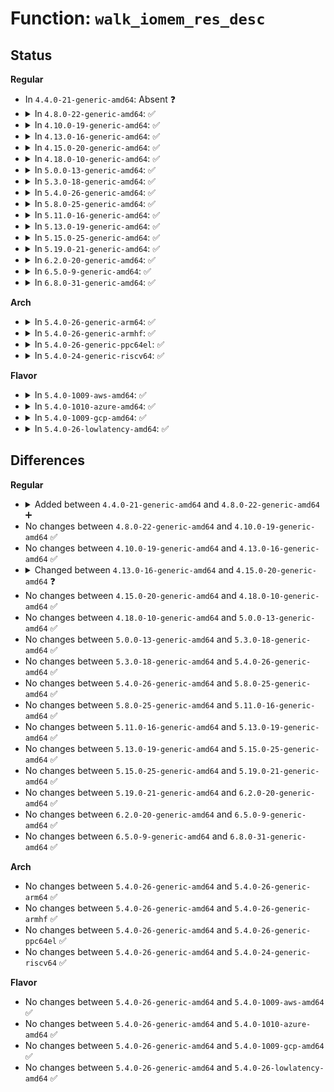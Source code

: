 # Function: <code>walk_iomem_res_desc</code>

## Status
<b>Regular</b>
<ul>
<li>
In <code>4.4.0-21-generic-amd64</code>: Absent ❓
</li>
<li>
<details>
<summary>In <code>4.8.0-22-generic-amd64</code>: ✅</summary>

```c
int walk_iomem_res_desc(long unsigned int desc, long unsigned int flags, u64 start, u64 end, void * arg, int (*)(u64, u64, void *) func)
```

```json
{
  "name": "walk_iomem_res_desc",
  "collision_type": "Unique Global",
  "inline_type": "No",
  "funcs": [
    {
      "addr": 18446744071579409824,
      "name": "walk_iomem_res_desc",
      "external": true,
      "loc": "kernel/resource.c:417",
      "file": "kernel/resource.c",
      "inline": "seen, unknown",
      "caller_inline": [],
      "caller_func": [
        "arch/x86/kernel/crash.c:crash_setup_memmap_entries",
        "arch/x86/kernel/crash.c:crash_setup_memmap_entries",
        "kernel/kexec_file.c:kexec_add_buffer"
      ]
    }
  ],
  "symbols": [
    {
      "addr": 18446744071579409824,
      "name": "walk_iomem_res_desc",
      "section": ".text",
      "bind": "STB_GLOBAL",
      "size": 172
    }
  ]
}
```
</details>
</li>
<li>
<details>
<summary>In <code>4.10.0-19-generic-amd64</code>: ✅</summary>

```c
int walk_iomem_res_desc(long unsigned int desc, long unsigned int flags, u64 start, u64 end, void * arg, int (*)(u64, u64, void *) func)
```

```json
{
  "name": "walk_iomem_res_desc",
  "collision_type": "Unique Global",
  "inline_type": "No",
  "funcs": [
    {
      "addr": 18446744071579430128,
      "name": "walk_iomem_res_desc",
      "external": true,
      "loc": "kernel/resource.c:417",
      "file": "kernel/resource.c",
      "inline": "seen, unknown",
      "caller_inline": [],
      "caller_func": [
        "arch/x86/kernel/crash.c:crash_setup_memmap_entries",
        "arch/x86/kernel/crash.c:crash_setup_memmap_entries"
      ]
    }
  ],
  "symbols": [
    {
      "addr": 18446744071579430128,
      "name": "walk_iomem_res_desc",
      "section": ".text",
      "bind": "STB_GLOBAL",
      "size": 172
    }
  ]
}
```
</details>
</li>
<li>
<details>
<summary>In <code>4.13.0-16-generic-amd64</code>: ✅</summary>

```c
int walk_iomem_res_desc(long unsigned int desc, long unsigned int flags, u64 start, u64 end, void * arg, int (*)(u64, u64, void *) func)
```

```json
{
  "name": "walk_iomem_res_desc",
  "collision_type": "Unique Global",
  "inline_type": "No",
  "funcs": [
    {
      "addr": 18446744071579417776,
      "name": "walk_iomem_res_desc",
      "external": true,
      "loc": "kernel/resource.c:417",
      "file": "kernel/resource.c",
      "inline": "seen, unknown",
      "caller_inline": [],
      "caller_func": [
        "arch/x86/kernel/crash.c:crash_setup_memmap_entries",
        "arch/x86/kernel/crash.c:crash_setup_memmap_entries"
      ]
    }
  ],
  "symbols": [
    {
      "addr": 18446744071579417776,
      "name": "walk_iomem_res_desc",
      "section": ".text",
      "bind": "STB_GLOBAL",
      "size": 172
    }
  ]
}
```
</details>
</li>
<li>
<details>
<summary>In <code>4.15.0-20-generic-amd64</code>: ✅</summary>

```c
int walk_iomem_res_desc(long unsigned int desc, long unsigned int flags, u64 start, u64 end, void * arg, int (*)(struct resource *, void *) func)
```

```json
{
  "name": "walk_iomem_res_desc",
  "collision_type": "Unique Global",
  "inline_type": "No",
  "funcs": [
    {
      "addr": 18446744071579445808,
      "name": "walk_iomem_res_desc",
      "external": true,
      "loc": "kernel/resource.c:440",
      "file": "kernel/resource.c",
      "inline": "seen, unknown",
      "caller_inline": [],
      "caller_func": [
        "arch/x86/kernel/crash.c:crash_setup_memmap_entries",
        "arch/x86/kernel/crash.c:crash_setup_memmap_entries"
      ]
    }
  ],
  "symbols": [
    {
      "addr": 18446744071579445808,
      "name": "walk_iomem_res_desc",
      "section": ".text",
      "bind": "STB_GLOBAL",
      "size": 86
    }
  ]
}
```
</details>
</li>
<li>
<details>
<summary>In <code>4.18.0-10-generic-amd64</code>: ✅</summary>

```c
int walk_iomem_res_desc(long unsigned int desc, long unsigned int flags, u64 start, u64 end, void * arg, int (*)(struct resource *, void *) func)
```

```json
{
  "name": "walk_iomem_res_desc",
  "collision_type": "Unique Global",
  "inline_type": "No",
  "funcs": [
    {
      "addr": 18446744071579458976,
      "name": "walk_iomem_res_desc",
      "external": true,
      "loc": "kernel/resource.c:407",
      "file": "kernel/resource.c",
      "inline": "seen, unknown",
      "caller_inline": [],
      "caller_func": [
        "arch/x86/kernel/crash.c:crash_setup_memmap_entries",
        "arch/x86/kernel/crash.c:crash_setup_memmap_entries",
        "arch/x86/kernel/pmem.c:register_e820_pmem",
        "drivers/nvdimm/e820.c:e820_pmem_probe"
      ]
    }
  ],
  "symbols": [
    {
      "addr": 18446744071579458976,
      "name": "walk_iomem_res_desc",
      "section": ".text",
      "bind": "STB_GLOBAL",
      "size": 86
    }
  ]
}
```
</details>
</li>
<li>
<details>
<summary>In <code>5.0.0-13-generic-amd64</code>: ✅</summary>

```c
int walk_iomem_res_desc(long unsigned int desc, long unsigned int flags, u64 start, u64 end, void * arg, int (*)(struct resource *, void *) func)
```

```json
{
  "name": "walk_iomem_res_desc",
  "collision_type": "Unique Global",
  "inline_type": "No",
  "funcs": [
    {
      "addr": 18446744071579492560,
      "name": "walk_iomem_res_desc",
      "external": true,
      "loc": "kernel/resource.c:415",
      "file": "kernel/resource.c",
      "inline": "seen, unknown",
      "caller_inline": [],
      "caller_func": [
        "arch/x86/kernel/crash.c:crash_setup_memmap_entries",
        "arch/x86/kernel/crash.c:crash_setup_memmap_entries",
        "arch/x86/kernel/pmem.c:register_e820_pmem",
        "drivers/nvdimm/e820.c:e820_pmem_probe"
      ]
    }
  ],
  "symbols": [
    {
      "addr": 18446744071579492560,
      "name": "walk_iomem_res_desc",
      "section": ".text",
      "bind": "STB_GLOBAL",
      "size": 42
    }
  ]
}
```
</details>
</li>
<li>
<details>
<summary>In <code>5.3.0-18-generic-amd64</code>: ✅</summary>

```c
int walk_iomem_res_desc(long unsigned int desc, long unsigned int flags, u64 start, u64 end, void * arg, int (*)(struct resource *, void *) func)
```

```json
{
  "name": "walk_iomem_res_desc",
  "collision_type": "Unique Global",
  "inline_type": "No",
  "funcs": [
    {
      "addr": 18446744071579510320,
      "name": "walk_iomem_res_desc",
      "external": true,
      "loc": "kernel/resource.c:431",
      "file": "kernel/resource.c",
      "inline": "seen, unknown",
      "caller_inline": [],
      "caller_func": [
        "arch/x86/kernel/machine_kexec_64.c:machine_kexec_prepare",
        "arch/x86/kernel/machine_kexec_64.c:machine_kexec_prepare",
        "arch/x86/kernel/crash.c:crash_setup_memmap_entries",
        "arch/x86/kernel/crash.c:crash_setup_memmap_entries",
        "arch/x86/kernel/crash.c:crash_setup_memmap_entries",
        "arch/x86/kernel/pmem.c:register_e820_pmem",
        "drivers/nvdimm/e820.c:e820_pmem_probe"
      ]
    }
  ],
  "symbols": [
    {
      "addr": 18446744071579510320,
      "name": "walk_iomem_res_desc",
      "section": ".text",
      "bind": "STB_GLOBAL",
      "size": 42
    }
  ]
}
```
</details>
</li>
<li>
<details>
<summary>In <code>5.4.0-26-generic-amd64</code>: ✅</summary>

```c
int walk_iomem_res_desc(long unsigned int desc, long unsigned int flags, u64 start, u64 end, void * arg, int (*)(struct resource *, void *) func)
```

```json
{
  "name": "walk_iomem_res_desc",
  "collision_type": "Unique Global",
  "inline_type": "No",
  "funcs": [
    {
      "addr": 18446744071579536384,
      "name": "walk_iomem_res_desc",
      "external": true,
      "loc": "kernel/resource.c:431",
      "file": "kernel/resource.c",
      "inline": "seen, unknown",
      "caller_inline": [],
      "caller_func": [
        "arch/x86/kernel/machine_kexec_64.c:machine_kexec_prepare",
        "arch/x86/kernel/machine_kexec_64.c:machine_kexec_prepare",
        "arch/x86/kernel/crash.c:crash_setup_memmap_entries",
        "arch/x86/kernel/crash.c:crash_setup_memmap_entries",
        "arch/x86/kernel/crash.c:crash_setup_memmap_entries",
        "arch/x86/kernel/pmem.c:register_e820_pmem",
        "drivers/nvdimm/e820.c:e820_pmem_probe"
      ]
    }
  ],
  "symbols": [
    {
      "addr": 18446744071579536384,
      "name": "walk_iomem_res_desc",
      "section": ".text",
      "bind": "STB_GLOBAL",
      "size": 42
    }
  ]
}
```
</details>
</li>
<li>
<details>
<summary>In <code>5.8.0-25-generic-amd64</code>: ✅</summary>

```c
int walk_iomem_res_desc(long unsigned int desc, long unsigned int flags, u64 start, u64 end, void * arg, int (*)(struct resource *, void *) func)
```

```json
{
  "name": "walk_iomem_res_desc",
  "collision_type": "Unique Global",
  "inline_type": "No",
  "funcs": [
    {
      "addr": 18446744071579568992,
      "name": "walk_iomem_res_desc",
      "external": true,
      "loc": "kernel/resource.c:431",
      "file": "kernel/resource.c",
      "inline": "seen, unknown",
      "caller_inline": [],
      "caller_func": [
        "arch/x86/kernel/machine_kexec_64.c:init_pgtable",
        "arch/x86/kernel/machine_kexec_64.c:init_pgtable",
        "arch/x86/kernel/crash.c:crash_setup_memmap_entries",
        "arch/x86/kernel/crash.c:crash_setup_memmap_entries",
        "arch/x86/kernel/crash.c:crash_setup_memmap_entries",
        "arch/x86/kernel/crash.c:crash_setup_memmap_entries",
        "arch/x86/kernel/pmem.c:register_e820_pmem",
        "drivers/nvdimm/e820.c:e820_pmem_probe"
      ]
    }
  ],
  "symbols": [
    {
      "addr": 18446744071579568992,
      "name": "walk_iomem_res_desc",
      "section": ".text",
      "bind": "STB_GLOBAL",
      "size": 168
    }
  ]
}
```
</details>
</li>
<li>
<details>
<summary>In <code>5.11.0-16-generic-amd64</code>: ✅</summary>

```c
int walk_iomem_res_desc(long unsigned int desc, long unsigned int flags, u64 start, u64 end, void * arg, int (*)(struct resource *, void *) func)
```

```json
{
  "name": "walk_iomem_res_desc",
  "collision_type": "Unique Global",
  "inline_type": "No",
  "funcs": [
    {
      "addr": 18446744071579550400,
      "name": "walk_iomem_res_desc",
      "external": true,
      "loc": "kernel/resource.c:438",
      "file": "kernel/resource.c",
      "inline": "seen, unknown",
      "caller_inline": [],
      "caller_func": [
        "arch/x86/kernel/machine_kexec_64.c:init_pgtable",
        "arch/x86/kernel/machine_kexec_64.c:init_pgtable",
        "arch/x86/kernel/crash.c:crash_setup_memmap_entries",
        "arch/x86/kernel/crash.c:crash_setup_memmap_entries",
        "arch/x86/kernel/crash.c:crash_setup_memmap_entries",
        "arch/x86/kernel/crash.c:crash_setup_memmap_entries",
        "arch/x86/kernel/pmem.c:register_e820_pmem",
        "kernel/kexec_file.c:arch_kexec_locate_mem_hole",
        "drivers/nvdimm/e820.c:e820_pmem_probe",
        "drivers/dax/hmem/device.c:hmem_init"
      ]
    }
  ],
  "symbols": [
    {
      "addr": 18446744071579550400,
      "name": "walk_iomem_res_desc",
      "section": ".text",
      "bind": "STB_GLOBAL",
      "size": 168
    }
  ]
}
```
</details>
</li>
<li>
<details>
<summary>In <code>5.13.0-19-generic-amd64</code>: ✅</summary>

```c
int walk_iomem_res_desc(long unsigned int desc, long unsigned int flags, u64 start, u64 end, void * arg, int (*)(struct resource *, void *) func)
```

```json
{
  "name": "walk_iomem_res_desc",
  "collision_type": "Unique Global",
  "inline_type": "No",
  "funcs": [
    {
      "addr": 18446744071579554096,
      "name": "walk_iomem_res_desc",
      "external": true,
      "loc": "kernel/resource.c:424",
      "file": "kernel/resource.c",
      "inline": "seen, unknown",
      "caller_inline": [],
      "caller_func": [
        "arch/x86/kernel/machine_kexec_64.c:init_pgtable",
        "arch/x86/kernel/machine_kexec_64.c:init_pgtable",
        "arch/x86/kernel/crash.c:crash_setup_memmap_entries",
        "arch/x86/kernel/crash.c:crash_setup_memmap_entries",
        "arch/x86/kernel/crash.c:crash_setup_memmap_entries",
        "arch/x86/kernel/crash.c:crash_setup_memmap_entries",
        "arch/x86/kernel/pmem.c:register_e820_pmem",
        "kernel/kexec_file.c:arch_kexec_locate_mem_hole",
        "drivers/nvdimm/e820.c:e820_pmem_probe",
        "drivers/dax/hmem/device.c:hmem_init"
      ]
    }
  ],
  "symbols": [
    {
      "addr": 18446744071579554096,
      "name": "walk_iomem_res_desc",
      "section": ".text",
      "bind": "STB_GLOBAL",
      "size": 165
    }
  ]
}
```
</details>
</li>
<li>
<details>
<summary>In <code>5.15.0-25-generic-amd64</code>: ✅</summary>

```c
int walk_iomem_res_desc(long unsigned int desc, long unsigned int flags, u64 start, u64 end, void * arg, int (*)(struct resource *, void *) func)
```

```json
{
  "name": "walk_iomem_res_desc",
  "collision_type": "Unique Global",
  "inline_type": "No",
  "funcs": [
    {
      "addr": 18446744071579626656,
      "name": "walk_iomem_res_desc",
      "external": true,
      "loc": "kernel/resource.c:424",
      "file": "kernel/resource.c",
      "inline": "seen, unknown",
      "caller_inline": [],
      "caller_func": [
        "arch/x86/kernel/machine_kexec_64.c:init_pgtable",
        "arch/x86/kernel/machine_kexec_64.c:init_pgtable",
        "arch/x86/kernel/crash.c:crash_setup_memmap_entries",
        "arch/x86/kernel/crash.c:crash_setup_memmap_entries",
        "arch/x86/kernel/crash.c:crash_setup_memmap_entries",
        "arch/x86/kernel/crash.c:crash_setup_memmap_entries",
        "arch/x86/kernel/pmem.c:register_e820_pmem",
        "kernel/kexec_file.c:arch_kexec_locate_mem_hole",
        "drivers/nvdimm/e820.c:e820_pmem_probe",
        "drivers/dax/hmem/device.c:hmem_init"
      ]
    }
  ],
  "symbols": [
    {
      "addr": 18446744071579626656,
      "name": "walk_iomem_res_desc",
      "section": ".text",
      "bind": "STB_GLOBAL",
      "size": 165
    }
  ]
}
```
</details>
</li>
<li>
<details>
<summary>In <code>5.19.0-21-generic-amd64</code>: ✅</summary>

```c
int walk_iomem_res_desc(long unsigned int desc, long unsigned int flags, u64 start, u64 end, void * arg, int (*)(struct resource *, void *) func)
```

```json
{
  "name": "walk_iomem_res_desc",
  "collision_type": "Unique Global",
  "inline_type": "No",
  "funcs": [
    {
      "addr": 18446744071579722560,
      "name": "walk_iomem_res_desc",
      "external": true,
      "loc": "kernel/resource.c:411",
      "file": "kernel/resource.c",
      "inline": "seen, unknown",
      "caller_inline": [],
      "caller_func": [
        "arch/x86/kernel/machine_kexec_64.c:init_pgtable",
        "arch/x86/kernel/machine_kexec_64.c:init_pgtable",
        "arch/x86/kernel/crash.c:crash_setup_memmap_entries",
        "arch/x86/kernel/crash.c:crash_setup_memmap_entries",
        "arch/x86/kernel/crash.c:crash_setup_memmap_entries",
        "arch/x86/kernel/crash.c:crash_setup_memmap_entries",
        "arch/x86/kernel/pmem.c:register_e820_pmem",
        "kernel/kexec_file.c:kexec_locate_mem_hole",
        "drivers/nvdimm/e820.c:e820_pmem_probe",
        "drivers/dax/hmem/device.c:hmem_init"
      ]
    }
  ],
  "symbols": [
    {
      "addr": 18446744071579722560,
      "name": "walk_iomem_res_desc",
      "section": ".text",
      "bind": "STB_GLOBAL",
      "size": 202
    }
  ]
}
```
</details>
</li>
<li>
<details>
<summary>In <code>6.2.0-20-generic-amd64</code>: ✅</summary>

```c
int walk_iomem_res_desc(long unsigned int desc, long unsigned int flags, u64 start, u64 end, void * arg, int (*)(struct resource *, void *) func)
```

```json
{
  "name": "walk_iomem_res_desc",
  "collision_type": "Unique Global",
  "inline_type": "No",
  "funcs": [
    {
      "addr": 18446744071579848352,
      "name": "walk_iomem_res_desc",
      "external": true,
      "loc": "kernel/resource.c:411",
      "file": "kernel/resource.c",
      "inline": "seen, unknown",
      "caller_inline": [],
      "caller_func": [
        "arch/x86/kernel/machine_kexec_64.c:init_pgtable",
        "arch/x86/kernel/machine_kexec_64.c:init_pgtable",
        "arch/x86/kernel/crash.c:crash_setup_memmap_entries",
        "arch/x86/kernel/crash.c:crash_setup_memmap_entries",
        "arch/x86/kernel/crash.c:crash_setup_memmap_entries",
        "arch/x86/kernel/crash.c:crash_setup_memmap_entries",
        "arch/x86/kernel/pmem.c:register_e820_pmem",
        "kernel/kexec_file.c:kexec_locate_mem_hole",
        "drivers/nvdimm/e820.c:e820_pmem_probe",
        "drivers/dax/hmem/device.c:hmem_init"
      ]
    }
  ],
  "symbols": [
    {
      "addr": 18446744071579848352,
      "name": "walk_iomem_res_desc",
      "section": ".text",
      "bind": "STB_GLOBAL",
      "size": 202
    }
  ]
}
```
</details>
</li>
<li>
<details>
<summary>In <code>6.5.0-9-generic-amd64</code>: ✅</summary>

```c
int walk_iomem_res_desc(long unsigned int desc, long unsigned int flags, u64 start, u64 end, void * arg, int (*)(struct resource *, void *) func)
```

```json
{
  "name": "walk_iomem_res_desc",
  "collision_type": "Unique Global",
  "inline_type": "No",
  "funcs": [
    {
      "addr": 18446744071579898576,
      "name": "walk_iomem_res_desc",
      "external": true,
      "loc": "kernel/resource.c:411",
      "file": "kernel/resource.c",
      "inline": "seen, unknown",
      "caller_inline": [],
      "caller_func": [
        "arch/x86/kernel/machine_kexec_64.c:init_pgtable",
        "arch/x86/kernel/machine_kexec_64.c:init_pgtable",
        "arch/x86/kernel/crash.c:crash_setup_memmap_entries",
        "arch/x86/kernel/crash.c:crash_setup_memmap_entries",
        "arch/x86/kernel/crash.c:crash_setup_memmap_entries",
        "arch/x86/kernel/crash.c:crash_setup_memmap_entries",
        "arch/x86/kernel/pmem.c:register_e820_pmem",
        "kernel/kexec_file.c:kexec_locate_mem_hole",
        "drivers/nvdimm/e820.c:e820_pmem_probe",
        "drivers/dax/hmem/device.c:hmem_init"
      ]
    }
  ],
  "symbols": [
    {
      "addr": 18446744071579898576,
      "name": "walk_iomem_res_desc",
      "section": ".text",
      "bind": "STB_GLOBAL",
      "size": 202
    }
  ]
}
```
</details>
</li>
<li>
<details>
<summary>In <code>6.8.0-31-generic-amd64</code>: ✅</summary>

```c
int walk_iomem_res_desc(long unsigned int desc, long unsigned int flags, u64 start, u64 end, void * arg, int (*)(struct resource *, void *) func)
```

```json
{
  "name": "walk_iomem_res_desc",
  "collision_type": "Unique Global",
  "inline_type": "No",
  "funcs": [
    {
      "addr": 18446744071579937280,
      "name": "walk_iomem_res_desc",
      "external": true,
      "loc": "kernel/resource.c:411",
      "file": "kernel/resource.c",
      "inline": "seen, unknown",
      "caller_inline": [],
      "caller_func": [
        "arch/x86/kernel/machine_kexec_64.c:init_pgtable",
        "arch/x86/kernel/machine_kexec_64.c:init_pgtable",
        "arch/x86/kernel/crash.c:crash_setup_memmap_entries",
        "arch/x86/kernel/crash.c:crash_setup_memmap_entries",
        "arch/x86/kernel/crash.c:crash_setup_memmap_entries",
        "arch/x86/kernel/crash.c:crash_setup_memmap_entries",
        "arch/x86/kernel/pmem.c:register_e820_pmem",
        "kernel/kexec_file.c:kexec_locate_mem_hole",
        "drivers/nvdimm/e820.c:e820_pmem_probe",
        "drivers/dax/hmem/device.c:hmem_init"
      ]
    }
  ],
  "symbols": [
    {
      "addr": 18446744071579937280,
      "name": "walk_iomem_res_desc",
      "section": ".text",
      "bind": "STB_GLOBAL",
      "size": 202
    }
  ]
}
```
</details>
</li>
</ul>
<b>Arch</b>
<ul>
<li>
<details>
<summary>In <code>5.4.0-26-generic-arm64</code>: ✅</summary>

```c
int walk_iomem_res_desc(long unsigned int desc, long unsigned int flags, u64 start, u64 end, void * arg, int (*)(struct resource *, void *) func)
```

```json
{
  "name": "walk_iomem_res_desc",
  "collision_type": "Unique Global",
  "inline_type": "No",
  "funcs": [
    {
      "addr": 18446603336490682688,
      "name": "walk_iomem_res_desc",
      "external": true,
      "loc": "kernel/resource.c:431",
      "file": "kernel/resource.c",
      "inline": "seen, unknown",
      "caller_inline": [],
      "caller_func": []
    }
  ],
  "symbols": [
    {
      "addr": 18446603336490682688,
      "name": "walk_iomem_res_desc",
      "section": ".text",
      "bind": "STB_GLOBAL",
      "size": 104
    }
  ]
}
```
</details>
</li>
<li>
<details>
<summary>In <code>5.4.0-26-generic-armhf</code>: ✅</summary>

```c
int walk_iomem_res_desc(long unsigned int desc, long unsigned int flags, u64 start, u64 end, void * arg, int (*)(struct resource *, void *) func)
```

```json
{
  "name": "walk_iomem_res_desc",
  "collision_type": "Unique Global",
  "inline_type": "No",
  "funcs": [
    {
      "addr": 3224753880,
      "name": "walk_iomem_res_desc",
      "external": true,
      "loc": "kernel/resource.c:431",
      "file": "kernel/resource.c",
      "inline": "seen, unknown",
      "caller_inline": [],
      "caller_func": []
    }
  ],
  "symbols": [
    {
      "addr": 3224753880,
      "name": "walk_iomem_res_desc",
      "section": ".text",
      "bind": "STB_GLOBAL",
      "size": 76
    }
  ]
}
```
</details>
</li>
<li>
<details>
<summary>In <code>5.4.0-26-generic-ppc64el</code>: ✅</summary>

```c
int walk_iomem_res_desc(long unsigned int desc, long unsigned int flags, u64 start, u64 end, void * arg, int (*)(struct resource *, void *) func)
```

```json
{
  "name": "walk_iomem_res_desc",
  "collision_type": "Unique Global",
  "inline_type": "No",
  "funcs": [
    {
      "addr": 13835058055283505808,
      "name": "walk_iomem_res_desc",
      "external": true,
      "loc": "kernel/resource.c:431",
      "file": "kernel/resource.c",
      "inline": "seen, unknown",
      "caller_inline": [],
      "caller_func": []
    }
  ],
  "symbols": [
    {
      "addr": 13835058055283505808,
      "name": "walk_iomem_res_desc",
      "section": ".text",
      "bind": "STB_GLOBAL",
      "size": 60
    }
  ]
}
```
</details>
</li>
<li>
<details>
<summary>In <code>5.4.0-24-generic-riscv64</code>: ✅</summary>

```c
int walk_iomem_res_desc(long unsigned int desc, long unsigned int flags, u64 start, u64 end, void * arg, int (*)(struct resource *, void *) func)
```

```json
{
  "name": "walk_iomem_res_desc",
  "collision_type": "Unique Global",
  "inline_type": "No",
  "funcs": [
    {
      "addr": 18446743936271416624,
      "name": "walk_iomem_res_desc",
      "external": true,
      "loc": "kernel/resource.c:431",
      "file": "kernel/resource.c",
      "inline": "seen, unknown",
      "caller_inline": [],
      "caller_func": []
    }
  ],
  "symbols": [
    {
      "addr": 18446743936271416624,
      "name": "walk_iomem_res_desc",
      "section": ".text",
      "bind": "STB_GLOBAL",
      "size": 84
    }
  ]
}
```
</details>
</li>
</ul>
<b>Flavor</b>
<ul>
<li>
<details>
<summary>In <code>5.4.0-1009-aws-amd64</code>: ✅</summary>

```c
int walk_iomem_res_desc(long unsigned int desc, long unsigned int flags, u64 start, u64 end, void * arg, int (*)(struct resource *, void *) func)
```

```json
{
  "name": "walk_iomem_res_desc",
  "collision_type": "Unique Global",
  "inline_type": "No",
  "funcs": [
    {
      "addr": 18446744071579510048,
      "name": "walk_iomem_res_desc",
      "external": true,
      "loc": "kernel/resource.c:431",
      "file": "kernel/resource.c",
      "inline": "seen, unknown",
      "caller_inline": [],
      "caller_func": [
        "arch/x86/kernel/machine_kexec_64.c:machine_kexec_prepare",
        "arch/x86/kernel/machine_kexec_64.c:machine_kexec_prepare",
        "arch/x86/kernel/crash.c:crash_setup_memmap_entries",
        "arch/x86/kernel/crash.c:crash_setup_memmap_entries",
        "arch/x86/kernel/crash.c:crash_setup_memmap_entries",
        "arch/x86/kernel/pmem.c:register_e820_pmem",
        "drivers/nvdimm/e820.c:e820_pmem_probe"
      ]
    }
  ],
  "symbols": [
    {
      "addr": 18446744071579510048,
      "name": "walk_iomem_res_desc",
      "section": ".text",
      "bind": "STB_GLOBAL",
      "size": 42
    }
  ]
}
```
</details>
</li>
<li>
<details>
<summary>In <code>5.4.0-1010-azure-amd64</code>: ✅</summary>

```c
int walk_iomem_res_desc(long unsigned int desc, long unsigned int flags, u64 start, u64 end, void * arg, int (*)(struct resource *, void *) func)
```

```json
{
  "name": "walk_iomem_res_desc",
  "collision_type": "Unique Global",
  "inline_type": "No",
  "funcs": [
    {
      "addr": 18446744071579438848,
      "name": "walk_iomem_res_desc",
      "external": true,
      "loc": "kernel/resource.c:431",
      "file": "kernel/resource.c",
      "inline": "seen, unknown",
      "caller_inline": [],
      "caller_func": [
        "arch/x86/kernel/machine_kexec_64.c:machine_kexec_prepare",
        "arch/x86/kernel/machine_kexec_64.c:machine_kexec_prepare",
        "arch/x86/kernel/crash.c:crash_setup_memmap_entries",
        "arch/x86/kernel/crash.c:crash_setup_memmap_entries",
        "arch/x86/kernel/crash.c:crash_setup_memmap_entries",
        "arch/x86/kernel/pmem.c:register_e820_pmem",
        "drivers/nvdimm/e820.c:e820_pmem_probe"
      ]
    }
  ],
  "symbols": [
    {
      "addr": 18446744071579438848,
      "name": "walk_iomem_res_desc",
      "section": ".text",
      "bind": "STB_GLOBAL",
      "size": 42
    }
  ]
}
```
</details>
</li>
<li>
<details>
<summary>In <code>5.4.0-1009-gcp-amd64</code>: ✅</summary>

```c
int walk_iomem_res_desc(long unsigned int desc, long unsigned int flags, u64 start, u64 end, void * arg, int (*)(struct resource *, void *) func)
```

```json
{
  "name": "walk_iomem_res_desc",
  "collision_type": "Unique Global",
  "inline_type": "No",
  "funcs": [
    {
      "addr": 18446744071579509968,
      "name": "walk_iomem_res_desc",
      "external": true,
      "loc": "kernel/resource.c:431",
      "file": "kernel/resource.c",
      "inline": "seen, unknown",
      "caller_inline": [],
      "caller_func": [
        "arch/x86/kernel/machine_kexec_64.c:machine_kexec_prepare",
        "arch/x86/kernel/machine_kexec_64.c:machine_kexec_prepare",
        "arch/x86/kernel/crash.c:crash_setup_memmap_entries",
        "arch/x86/kernel/crash.c:crash_setup_memmap_entries",
        "arch/x86/kernel/crash.c:crash_setup_memmap_entries",
        "arch/x86/kernel/pmem.c:register_e820_pmem",
        "drivers/nvdimm/e820.c:e820_pmem_probe"
      ]
    }
  ],
  "symbols": [
    {
      "addr": 18446744071579509968,
      "name": "walk_iomem_res_desc",
      "section": ".text",
      "bind": "STB_GLOBAL",
      "size": 42
    }
  ]
}
```
</details>
</li>
<li>
<details>
<summary>In <code>5.4.0-26-lowlatency-amd64</code>: ✅</summary>

```c
int walk_iomem_res_desc(long unsigned int desc, long unsigned int flags, u64 start, u64 end, void * arg, int (*)(struct resource *, void *) func)
```

```json
{
  "name": "walk_iomem_res_desc",
  "collision_type": "Unique Global",
  "inline_type": "No",
  "funcs": [
    {
      "addr": 18446744071579542848,
      "name": "walk_iomem_res_desc",
      "external": true,
      "loc": "kernel/resource.c:431",
      "file": "kernel/resource.c",
      "inline": "seen, unknown",
      "caller_inline": [],
      "caller_func": [
        "arch/x86/kernel/machine_kexec_64.c:machine_kexec_prepare",
        "arch/x86/kernel/machine_kexec_64.c:machine_kexec_prepare",
        "arch/x86/kernel/crash.c:crash_setup_memmap_entries",
        "arch/x86/kernel/crash.c:crash_setup_memmap_entries",
        "arch/x86/kernel/crash.c:crash_setup_memmap_entries",
        "arch/x86/kernel/pmem.c:register_e820_pmem",
        "drivers/nvdimm/e820.c:e820_pmem_probe"
      ]
    }
  ],
  "symbols": [
    {
      "addr": 18446744071579542848,
      "name": "walk_iomem_res_desc",
      "section": ".text",
      "bind": "STB_GLOBAL",
      "size": 42
    }
  ]
}
```
</details>
</li>
</ul>

## Differences
<b>Regular</b>
<ul>
<li>
<details>
<summary>Added between <code>4.4.0-21-generic-amd64</code> and <code>4.8.0-22-generic-amd64</code> ➕</summary>

```c
int walk_iomem_res_desc(long unsigned int desc, long unsigned int flags, u64 start, u64 end, void * arg, int (*)(u64, u64, void *) func)
```
</details>
</li>
<li>
No changes between <code>4.8.0-22-generic-amd64</code> and <code>4.10.0-19-generic-amd64</code> ✅
</li>
<li>
No changes between <code>4.10.0-19-generic-amd64</code> and <code>4.13.0-16-generic-amd64</code> ✅
</li>
<li>
<details>
<summary>Changed between <code>4.13.0-16-generic-amd64</code> and <code>4.15.0-20-generic-amd64</code> ❓</summary>
<ul>
<li>
<b>Param type changed. </b>
<code>int (*)(u64, u64, void *) func</code> ➡️ <code>int (*)(struct resource *, void *) func</code>
</li>
</ul>
</details>
</li>
<li>
No changes between <code>4.15.0-20-generic-amd64</code> and <code>4.18.0-10-generic-amd64</code> ✅
</li>
<li>
No changes between <code>4.18.0-10-generic-amd64</code> and <code>5.0.0-13-generic-amd64</code> ✅
</li>
<li>
No changes between <code>5.0.0-13-generic-amd64</code> and <code>5.3.0-18-generic-amd64</code> ✅
</li>
<li>
No changes between <code>5.3.0-18-generic-amd64</code> and <code>5.4.0-26-generic-amd64</code> ✅
</li>
<li>
No changes between <code>5.4.0-26-generic-amd64</code> and <code>5.8.0-25-generic-amd64</code> ✅
</li>
<li>
No changes between <code>5.8.0-25-generic-amd64</code> and <code>5.11.0-16-generic-amd64</code> ✅
</li>
<li>
No changes between <code>5.11.0-16-generic-amd64</code> and <code>5.13.0-19-generic-amd64</code> ✅
</li>
<li>
No changes between <code>5.13.0-19-generic-amd64</code> and <code>5.15.0-25-generic-amd64</code> ✅
</li>
<li>
No changes between <code>5.15.0-25-generic-amd64</code> and <code>5.19.0-21-generic-amd64</code> ✅
</li>
<li>
No changes between <code>5.19.0-21-generic-amd64</code> and <code>6.2.0-20-generic-amd64</code> ✅
</li>
<li>
No changes between <code>6.2.0-20-generic-amd64</code> and <code>6.5.0-9-generic-amd64</code> ✅
</li>
<li>
No changes between <code>6.5.0-9-generic-amd64</code> and <code>6.8.0-31-generic-amd64</code> ✅
</li>
</ul>
<b>Arch</b>
<ul>
<li>
No changes between <code>5.4.0-26-generic-amd64</code> and <code>5.4.0-26-generic-arm64</code> ✅
</li>
<li>
No changes between <code>5.4.0-26-generic-amd64</code> and <code>5.4.0-26-generic-armhf</code> ✅
</li>
<li>
No changes between <code>5.4.0-26-generic-amd64</code> and <code>5.4.0-26-generic-ppc64el</code> ✅
</li>
<li>
No changes between <code>5.4.0-26-generic-amd64</code> and <code>5.4.0-24-generic-riscv64</code> ✅
</li>
</ul>
<b>Flavor</b>
<ul>
<li>
No changes between <code>5.4.0-26-generic-amd64</code> and <code>5.4.0-1009-aws-amd64</code> ✅
</li>
<li>
No changes between <code>5.4.0-26-generic-amd64</code> and <code>5.4.0-1010-azure-amd64</code> ✅
</li>
<li>
No changes between <code>5.4.0-26-generic-amd64</code> and <code>5.4.0-1009-gcp-amd64</code> ✅
</li>
<li>
No changes between <code>5.4.0-26-generic-amd64</code> and <code>5.4.0-26-lowlatency-amd64</code> ✅
</li>
</ul>
